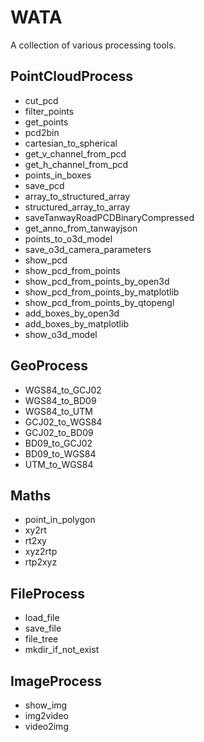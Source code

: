 # WATA

A collection of various processing tools.


## PointCloudProcess
- cut_pcd
- filter_points
- get_points
- pcd2bin
- cartesian_to_spherical
- get_v_channel_from_pcd
- get_h_channel_from_pcd
- points_in_boxes
- save_pcd
- array_to_structured_array
- structured_array_to_array
- saveTanwayRoadPCDBinaryCompressed
- get_anno_from_tanwayjson
- points_to_o3d_model
- save_o3d_camera_parameters
- show_pcd
- show_pcd_from_points
- show_pcd_from_points_by_open3d
- show_pcd_from_points_by_matplotlib
- show_pcd_from_points_by_qtopengl
- add_boxes_by_open3d
- add_boxes_by_matplotlib
- show_o3d_model

## GeoProcess

- WGS84_to_GCJ02
- WGS84_to_BD09
- WGS84_to_UTM
- GCJ02_to_WGS84
- GCJ02_to_BD09
- BD09_to_GCJ02
- BD09_to_WGS84
- UTM_to_WGS84


## Maths
- point_in_polygon
- xy2rt
- rt2xy
- xyz2rtp
- rtp2xyz

## FileProcess
- load_file
- save_file
- file_tree
- mkdir_if_not_exist

## ImageProcess
- show_img
- img2video
- video2img

